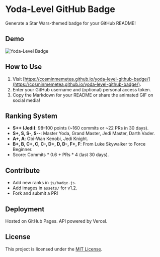 # Yoda-Level GitHub Badge
Generate a Star Wars-themed badge for your GitHub README!

## Demo
![Yoda-Level Badge](https://yoda-level-github-badge-api.vercel.app/api/badge?user=cosminmemetea&rank=S++)[](https://github.com/cosminmemetea)

## How to Use
1. Visit [https://cosminmemetea.github.io/yoda-level-github-badge/](https://cosminmemetea.github.io/yoda-level-github-badge/).
2. Enter your GitHub username and (optional) personal access token.
3. Copy the Markdown for your README or share the animated GIF on social media!

## Ranking System
- **S++ (Jedi)**: 98–100 points (~160 commits or ~22 PRs in 30 days).
- **S+, S, S-, S--**: Master Yoda, Grand Master, Jedi Master, Darth Vader.
- **A+, A**: Obi-Wan Kenobi, Jedi Knight.
- **B+, B, C+, C, C-, D+, D, D-, F+, F**: From Luke Skywalker to Force Beginner.
- Score: Commits * 0.6 + PRs * 4 (last 30 days).

## Contribute
- Add new ranks in `js/badge.js`.
- Add images in `assets/` for v1.2.
- Fork and submit a PR!

## Deployment
Hosted on GitHub Pages. API powered by Vercel.

## License
This project is licensed under the [MIT License](LICENSE).